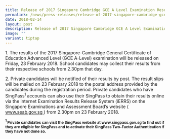 ```yaml
---
title: Release of 2017 Singapore Cambridge GCE A Level Examination Results
permalink: /news/press-releases/release-of-2017-singapore-cambridge-gce-a-level-examination-results/
date: 2018-02-14
layout: post
description: Release of 2017 Singapore Cambridge GCE A Level Examination Results
image: ""
variant: tiptap
---
```

<p>1. The results of the 2017 Singapore-Cambridge General Certificate of
Education Advanced Level (GCE A-Level) examination will be released on
Friday, 23 February 2018. School candidates may collect their results from
their respective schools from 2.30pm that day.</p>
<p>2. Private candidates will be notified of their results by post. The result
slips will be mailed on 23 February 2018 to the postal address provided
by the candidates during the registration period. Private candidates who
have SingPass<sup>1 </sup>accounts can also use their SingPass to obtain
their results online via the internet Examination Results Release System
(iERRS) on the Singapore Examinations and Assessment Board’s website (
<a href="https://www.seab.gov.sg/" rel="noopener noreferrer nofollow" target="_blank"><u>www.seab.gov.sg</u>
</a>) from 2.30pm on 23 February 2018.</p>
<p><strong><sup><sub>1 </sub></sup><sub>Private candidates can visit the SingPass website at www.singpass.gov.sg to find out if they are eligible for SingPass and to activate their SingPass Two-Factor Authentication if they have not done so.</sub></strong>
</p>
<p></p>